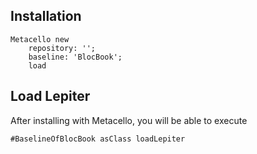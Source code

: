 ## Installation```Metacello new	repository: '';	baseline: 'BlocBook';	load```## Load Lepiter				After installing with Metacello, you will be able to execute```#BaselineOfBlocBook asClass loadLepiter```